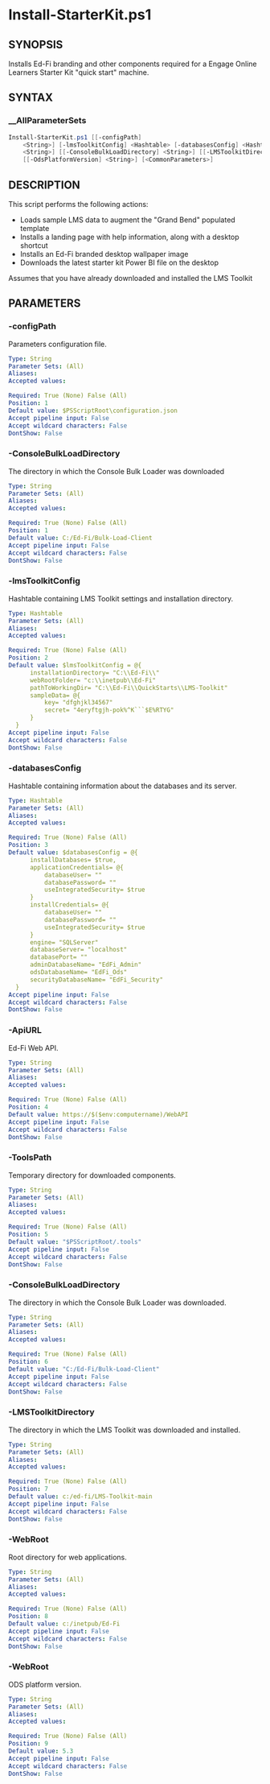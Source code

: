 # Install-StarterKit.ps1

## SYNOPSIS

Installs Ed-Fi branding and other components required for a
Engage Online Learners Starter Kit "quick start" machine.

## SYNTAX

### __AllParameterSets

```powershell
Install-StarterKit.ps1 [[-configPath] 
    <String>] [-lmsToolkitConfig] <Hashtable> [-databasesConfig] <Hashtable> [-ApiUrl] <String> [[-ToolsPath] 
    <String>] [[-ConsoleBulkLoadDirectory] <String>] [[-LMSToolkitDirectory] <String>] [[-WebRoot] <String>] 
    [[-OdsPlatformVersion] <String>] [<CommonParameters>]
```

## DESCRIPTION

This script performs the following actions:

* Loads sample LMS data to augment the "Grand Bend" populated template
* Installs a landing page with help information, along with a desktop shortcut
* Installs an Ed-Fi branded desktop wallpaper image
* Downloads the latest starter kit Power BI file on the desktop

Assumes that you have already downloaded and installed the LMS Toolkit

## PARAMETERS

### -configPath

Parameters configuration file.

```yaml
Type: String
Parameter Sets: (All)
Aliases:
Accepted values:

Required: True (None) False (All)
Position: 1
Default value: $PSScriptRoot\configuration.json
Accept pipeline input: False
Accept wildcard characters: False
DontShow: False
```

### -ConsoleBulkLoadDirectory

The directory in which the Console Bulk Loader was downloaded

```yaml
Type: String
Parameter Sets: (All)
Aliases:
Accepted values:

Required: True (None) False (All)
Position: 1
Default value: C:/Ed-Fi/Bulk-Load-Client
Accept pipeline input: False
Accept wildcard characters: False
DontShow: False
```
### -lmsToolkitConfig

Hashtable containing LMS Toolkit settings and installation directory.

```yaml
Type: Hashtable
Parameter Sets: (All)
Aliases:
Accepted values:

Required: True (None) False (All)
Position: 2
Default value: $lmsToolkitConfig = @{
      installationDirectory= "C:\\Ed-Fi\\"
      webRootFolder= "c:\\inetpub\\Ed-Fi"
      pathToWorkingDir= "C:\\Ed-Fi\\QuickStarts\\LMS-Toolkit"
      sampleData= @{
          key= "dfghjkl34567"
          secret= "4eryftgjh-pok%^K```$E%RTYG"
      }
  }
Accept pipeline input: False
Accept wildcard characters: False
DontShow: False
```

### -databasesConfig

Hashtable containing information about the databases and its server.

```yaml
Type: Hashtable
Parameter Sets: (All)
Aliases:
Accepted values:

Required: True (None) False (All)
Position: 3
Default value: $databasesConfig = @{
      installDatabases= $true,
      applicationCredentials= @{
          databaseUser= ""
          databasePassword= ""
          useIntegratedSecurity= $true
      }
      installCredentials= @{
          databaseUser= ""
          databasePassword= ""
          useIntegratedSecurity= $true
      }
      engine= "SQLServer"
      databaseServer= "localhost"
      databasePort= ""
      adminDatabaseName= "EdFi_Admin"
      odsDatabaseName= "EdFi_Ods"
      securityDatabaseName= "EdFi_Security"
  }
Accept pipeline input: False
Accept wildcard characters: False
DontShow: False
```

### -ApiURL

Ed-Fi Web API.

```yaml
Type: String
Parameter Sets: (All)
Aliases:
Accepted values:

Required: True (None) False (All)
Position: 4
Default value: https://$($env:computername)/WebAPI
Accept pipeline input: False
Accept wildcard characters: False
DontShow: False
```

### -ToolsPath

Temporary directory for downloaded components.

```yaml
Type: String
Parameter Sets: (All)
Aliases:
Accepted values:

Required: True (None) False (All)
Position: 5
Default value: "$PSScriptRoot/.tools"
Accept pipeline input: False
Accept wildcard characters: False
DontShow: False
```
### -ConsoleBulkLoadDirectory

The directory in which the Console Bulk Loader was downloaded.

```yaml
Type: String
Parameter Sets: (All)
Aliases:
Accepted values:

Required: True (None) False (All)
Position: 6
Default value: "C:/Ed-Fi/Bulk-Load-Client"
Accept pipeline input: False
Accept wildcard characters: False
DontShow: False
```

### -LMSToolkitDirectory

The directory in which the LMS Toolkit was downloaded and installed.

```yaml
Type: String
Parameter Sets: (All)
Aliases:
Accepted values:

Required: True (None) False (All)
Position: 7
Default value: c:/ed-fi/LMS-Toolkit-main
Accept pipeline input: False
Accept wildcard characters: False
DontShow: False
```
### -WebRoot

Root directory for web applications.

```yaml
Type: String
Parameter Sets: (All)
Aliases:
Accepted values:

Required: True (None) False (All)
Position: 8
Default value: c:/inetpub/Ed-Fi
Accept pipeline input: False
Accept wildcard characters: False
DontShow: False
```

### -WebRoot

ODS platform version.

```yaml
Type: String
Parameter Sets: (All)
Aliases:
Accepted values:

Required: True (None) False (All)
Position: 9
Default value: 5.3
Accept pipeline input: False
Accept wildcard characters: False
DontShow: False
```